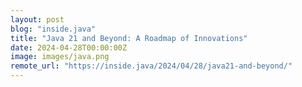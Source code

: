 ```yaml
---
layout: post
blog: "inside.java"
title: "Java 21 and Beyond: A Roadmap of Innovations"
date: 2024-04-28T00:00:00Z
image: images/java.png
remote_url: "https://inside.java/2024/04/28/java21-and-beyond/"
---
```

